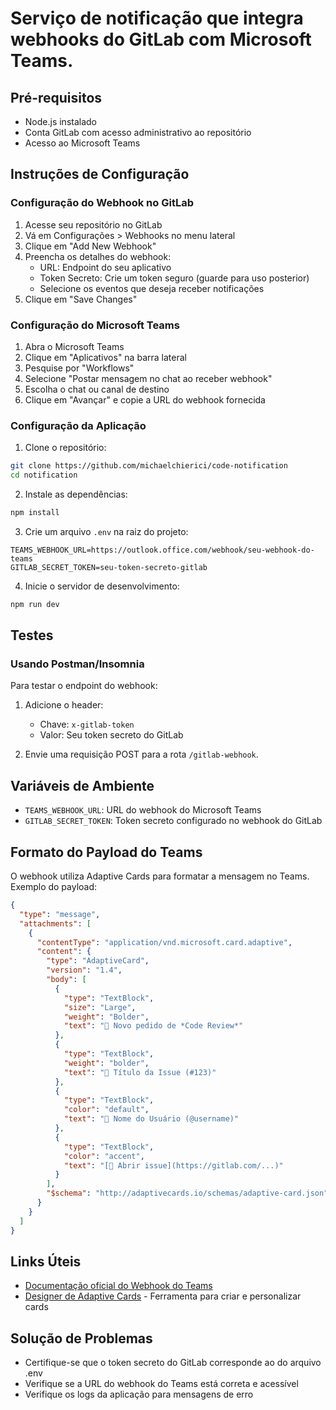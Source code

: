 # Serviço de notificação que integra webhooks do GitLab com Microsoft Teams.

## Pré-requisitos

- Node.js instalado
- Conta GitLab com acesso administrativo ao repositório
- Acesso ao Microsoft Teams

## Instruções de Configuração

### Configuração do Webhook no GitLab

1. Acesse seu repositório no GitLab
2. Vá em Configurações > Webhooks no menu lateral
3. Clique em "Add New Webhook"
4. Preencha os detalhes do webhook:
   - URL: Endpoint do seu aplicativo
   - Token Secreto: Crie um token seguro (guarde para uso posterior)
   - Selecione os eventos que deseja receber notificações
5. Clique em "Save Changes"

### Configuração do Microsoft Teams

1. Abra o Microsoft Teams
2. Clique em "Aplicativos" na barra lateral
3. Pesquise por "Workflows"
4. Selecione "Postar mensagem no chat ao receber webhook"
5. Escolha o chat ou canal de destino
6. Clique em "Avançar" e copie a URL do webhook fornecida

### Configuração da Aplicação

1. Clone o repositório:

```bash
git clone https://github.com/michaelchierici/code-notification
cd notification
```

2. Instale as dependências:

```bash
npm install
```

3. Crie um arquivo `.env` na raiz do projeto:

```env
TEAMS_WEBHOOK_URL=https://outlook.office.com/webhook/seu-webhook-do-teams
GITLAB_SECRET_TOKEN=seu-token-secreto-gitlab
```

4. Inicie o servidor de desenvolvimento:

```bash
npm run dev
```

## Testes

### Usando Postman/Insomnia

Para testar o endpoint do webhook:

1. Adicione o header:

   - Chave: `x-gitlab-token`
   - Valor: Seu token secreto do GitLab

2. Envie uma requisição POST para a rota `/gitlab-webhook`.

## Variáveis de Ambiente

- `TEAMS_WEBHOOK_URL`: URL do webhook do Microsoft Teams
- `GITLAB_SECRET_TOKEN`: Token secreto configurado no webhook do GitLab

## Formato do Payload do Teams

O webhook utiliza Adaptive Cards para formatar a mensagem no Teams. Exemplo do payload:

```json
{
  "type": "message",
  "attachments": [
    {
      "contentType": "application/vnd.microsoft.card.adaptive",
      "content": {
        "type": "AdaptiveCard",
        "version": "1.4",
        "body": [
          {
            "type": "TextBlock",
            "size": "Large",
            "weight": "Bolder",
            "text": "🚀 Novo pedido de *Code Review*"
          },
          {
            "type": "TextBlock",
            "weight": "bolder",
            "text": "📝 Título da Issue (#123)"
          },
          {
            "type": "TextBlock",
            "color": "default",
            "text": "👤 Nome do Usuário (@username)"
          },
          {
            "type": "TextBlock",
            "color": "accent",
            "text": "[🔗 Abrir issue](https://gitlab.com/...)"
          }
        ],
        "$schema": "http://adaptivecards.io/schemas/adaptive-card.json"
      }
    }
  ]
}
```

## Links Úteis

- [Documentação oficial do Webhook do Teams](https://learn.microsoft.com/en-us/connectors/teams/?tabs=text1%2Cjavascript#microsoft-teams-webhook)
- [Designer de Adaptive Cards](https://adaptivecards.microsoft.com/designer) - Ferramenta para criar e personalizar cards

## Solução de Problemas

- Certifique-se que o token secreto do GitLab corresponde ao do arquivo .env
- Verifique se a URL do webhook do Teams está correta e acessível
- Verifique os logs da aplicação para mensagens de erro
